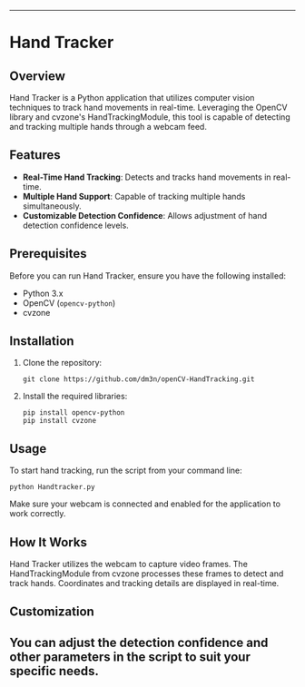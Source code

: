 

---

# Hand Tracker

## Overview
Hand Tracker is a Python application that utilizes computer vision techniques to track hand movements in real-time. Leveraging the OpenCV library and cvzone's HandTrackingModule, this tool is capable of detecting and tracking multiple hands through a webcam feed.

## Features
- **Real-Time Hand Tracking**: Detects and tracks hand movements in real-time.
- **Multiple Hand Support**: Capable of tracking multiple hands simultaneously.
- **Customizable Detection Confidence**: Allows adjustment of hand detection confidence levels.

## Prerequisites
Before you can run Hand Tracker, ensure you have the following installed:
- Python 3.x
- OpenCV (`opencv-python`)
- cvzone

## Installation
1. Clone the repository:
   ```
   git clone https://github.com/dm3n/openCV-HandTracking.git
   ```
2. Install the required libraries:
   ```
   pip install opencv-python
   pip install cvzone
   ```

## Usage
To start hand tracking, run the script from your command line:
```
python Handtracker.py
```
Make sure your webcam is connected and enabled for the application to work correctly.

## How It Works
Hand Tracker utilizes the webcam to capture video frames. The HandTrackingModule from cvzone processes these frames to detect and track hands. Coordinates and tracking details are displayed in real-time.

## Customization
You can adjust the detection confidence and other parameters in the script to suit your specific needs.
---
